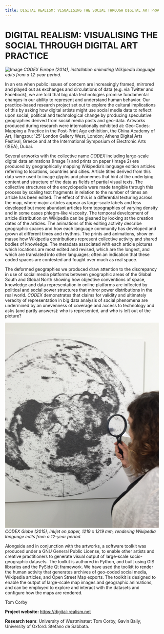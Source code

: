 ```yaml
---
title: DIGITAL REALISM: VISUALISING THE SOCIAL THROUGH DIGITAL ART PRACTICE
---
```


# DIGITAL REALISM: VISUALISING THE SOCIAL THROUGH DIGITAL ART PRACTICE

![Image](Images/DigitalRealism_Image1.jpg)
_CODEX Europe (2014), installation animating Wikipedia language edits from a 12-year period._

In an era when public issues of concern are increasingly framed, mirrored and played out as exchanges and circulations of data (e.g. via Twitter and Facebook), we are told that big data technologies promise fundamental changes in our ability to represent and understand human behavior. Our practice-based research project set out to explore the cultural implications of this by asking how digital artists might use social media data to reflect upon social, political and technological change by producing speculative geographies derived from social media posts and geo-data. Artworks produced during research were internationally exhibited at: Geo-Codes: Mapping a Practice in the Post-Print Age exhibition, the China Academy of Art, Hangzou: '25' London Gallery West, London; Athens Digital Arts Festival, Greece and at the International Symposium of Electronic Arts (ISEA), Dubai.

Several artworks with the collective name _CODEX_ including large-scale digital data animations (Image 1) and prints on paper (Image 2) ere produced by geographically mapping Wikipedia’s language edition articles referring to locations, countries and cities. Article titles derived from this data were used to image glyphs and phonemes that hint at the underlying content and structure of the data as fields of partial visual texts. The collective structures of the encyclopedia were made tangible through this process by scaling text fragments in relation to the number of times an article has been edited. The effect of this is a differential texturing across the map, where major articles appear as large-scale labels and less developed but more abundant articles form topographies of varying density and in some cases phlegm-like viscosity. The temporal development of article distribution on Wikipedia can be gleaned by looking at the creation dates of the articles. The animations of this editing activity describe geographic spaces and how each language community has developed and grown at different times and rhythms. The prints and animations, show en masse how Wikipedia contributions represent collective activity and shared bodies of knowledge. The metadata associated with each article pictures which locations are most edited and revised, which are the longest, and which are translated into other languages; often an indication that these coded spaces are contested and fought over much as real space.

The deformed geographies we produced draw attention to the discrepancy in use of social media platforms between geographic areas of the Global South and Global North showing how objective conventions of space, knowledge and data representation in online platforms are inflected by political and social power structures that mirror power distributions in the real world.  _CODEX_ demonstrates that claims for validity and ultimately veracity of representation in big data analysis of social phenomena are undermined by an unevenness of coverage and access to technology and asks (and partly answers): who is represented, and who is left out of the picture?


![Image](Images/DigitalRealism_Image2.jpg)
_CODEX Globe (2015), inkjet on paper, 1219 x 1219 mm, rendering Wikipedia language edits from a 12-year period._

Alongside and in conjunction with the artworks, a software toolkit was produced under a GNU General Public License, to enable other artists and creative practitioners to generate visual output of large-scale socio-geographic datasets. The toolkit is authored in Python, and built using GIS libraries and the PySide Qt framework. We have used the toolkit to render the human activity that generates archives of geo-coded social media, Wikipedia articles, and Open Street Map exports. The toolkit is designed to enable the output of large-scale map images and geographic animations, and can be employed to explore and interact with the datasets and configure how the maps are rendered.

Tom Corby

**Project website:**
https://digital-realism.net

**Research team:**
University of Westminster: Tom Corby, Gavin Baily; University of Oxford: Stefano de Sabbata.
